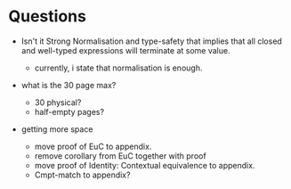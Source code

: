 # Questions

- Isn't it Strong Normalisation and type-safety that implies that all closed and well-typed expressions will terminate at some value.
  - currently, i state that normalisation is enough.

- what is the 30 page max?
  - 30 physical?
  - half-empty pages?

- getting more space
  - move proof of EuC to appendix.
  - remove corollary from EuC together with proof
  - move proof of Identity: Contextual equivalence to appendix.
  - Cmpt-match to appendix?
